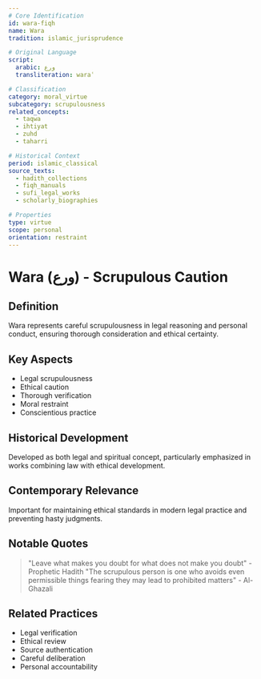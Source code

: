 ```yaml
---
# Core Identification
id: wara-fiqh
name: Wara
tradition: islamic_jurisprudence

# Original Language
script:
  arabic: ورع
  transliteration: waraʿ

# Classification
category: moral_virtue
subcategory: scrupulousness
related_concepts:
  - taqwa
  - ihtiyat
  - zuhd
  - taharri

# Historical Context
period: islamic_classical
source_texts:
  - hadith_collections
  - fiqh_manuals
  - sufi_legal_works
  - scholarly_biographies

# Properties
type: virtue
scope: personal
orientation: restraint
---
```


# Wara (ورع) - Scrupulous Caution

## Definition
Wara represents careful scrupulousness in legal reasoning and personal conduct, ensuring thorough consideration and ethical certainty.

## Key Aspects
- Legal scrupulousness
- Ethical caution
- Thorough verification
- Moral restraint
- Conscientious practice

## Historical Development
Developed as both legal and spiritual concept, particularly emphasized in works combining law with ethical development.

## Contemporary Relevance
Important for maintaining ethical standards in modern legal practice and preventing hasty judgments.

## Notable Quotes
> "Leave what makes you doubt for what does not make you doubt" - Prophetic Hadith
> "The scrupulous person is one who avoids even permissible things fearing they may lead to prohibited matters" - Al-Ghazali

## Related Practices
- Legal verification
- Ethical review
- Source authentication
- Careful deliberation
- Personal accountability